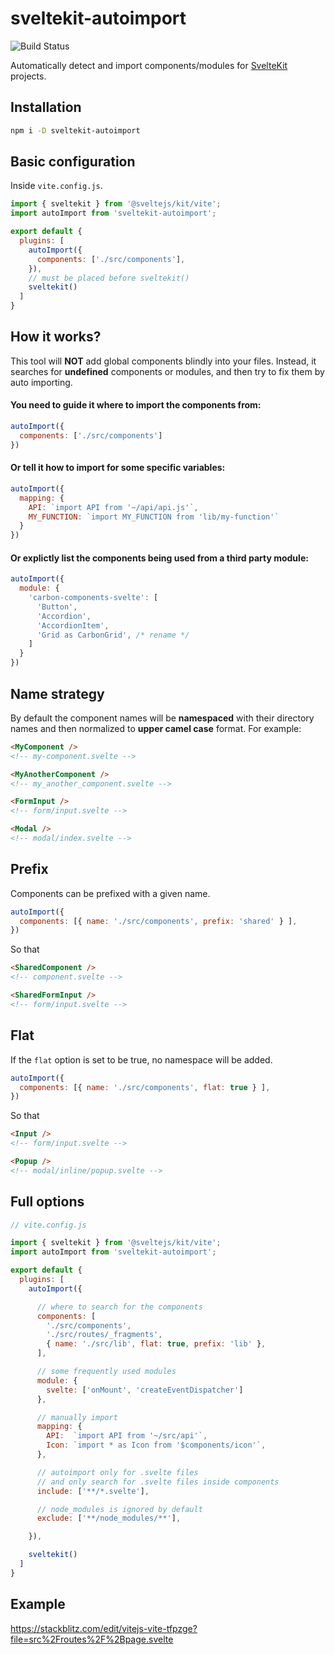 # sveltekit-autoimport

![Build Status](https://github.com/yuanchuan/sveltekit-autoimport/actions/workflows/ci.yml/badge.svg)

Automatically detect and import components/modules for <a href="https://kit.svelte.dev/">SvelteKit</a> projects.


## Installation

```bash
npm i -D sveltekit-autoimport
```

## Basic configuration

Inside `vite.config.js`.

```js
import { sveltekit } from '@sveltejs/kit/vite';
import autoImport from 'sveltekit-autoimport';

export default {
  plugins: [
    autoImport({
      components: ['./src/components'],
    }),
    // must be placed before sveltekit()
    sveltekit()
  ]
}
```

## How it works?

This tool will **NOT** add global components blindly into your files.
Instead, it searches for **undefined** components or modules,
and then try to fix them by auto importing.

#### You need to guide it where to import the components from:

```js
autoImport({
  components: ['./src/components']
})
```

#### Or tell it how to import for some specific variables:

```js
autoImport({
  mapping: {
    API: `import API from '~/api/api.js'`,
    MY_FUNCTION: `import MY_FUNCTION from 'lib/my-function'`
  }
})
```

#### Or explictly list the components being used from a third party module:

```js
autoImport({
  module: {
    'carbon-components-svelte': [
      'Button',
      'Accordion',
      'AccordionItem',
      'Grid as CarbonGrid', /* rename */
    ]
  }
})
```

## Name strategy

By default the component names will be **namespaced** with their directory names and
then normalized to **upper camel case** format. For example:

```html
<MyComponent />
<!-- my-component.svelte -->

<MyAnotherComponent />
<!-- my_another_component.svelte -->

<FormInput />
<!-- form/input.svelte -->

<Modal />
<!-- modal/index.svelte -->
```

## Prefix

Components can be prefixed with a given name.

```js
autoImport({
  components: [{ name: './src/components', prefix: 'shared' } ],
})
```

So that

```html
<SharedComponent />
<!-- component.svelte -->

<SharedFormInput />
<!-- form/input.svelte -->
```

## Flat

If the `flat` option is set to be true, no namespace will be added.

```js
autoImport({
  components: [{ name: './src/components', flat: true } ],
})
```

So that

```html
<Input />
<!-- form/input.svelte -->

<Popup />
<!-- modal/inline/popup.svelte -->

```

## Full options

```js
// vite.config.js

import { sveltekit } from '@sveltejs/kit/vite';
import autoImport from 'sveltekit-autoimport';

export default {
  plugins: [
    autoImport({

      // where to search for the components
      components: [
        './src/components',
        './src/routes/_fragments',
        { name: './src/lib', flat: true, prefix: 'lib' },
      ],

      // some frequently used modules
      module: {
        svelte: ['onMount', 'createEventDispatcher']
      },

      // manually import
      mapping: {
        API:  `import API from '~/src/api'`,
        Icon: `import * as Icon from '$components/icon'`,
      },

      // autoimport only for .svelte files
      // and only search for .svelte files inside components
      include: ['**/*.svelte'],

      // node_modules is ignored by default
      exclude: ['**/node_modules/**'],

    }),

    sveltekit()
  ]
}
```


## Example

https://stackblitz.com/edit/vitejs-vite-tfpzge?file=src%2Froutes%2F%2Bpage.svelte
